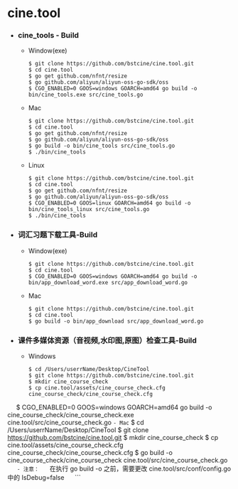 # cine.tool
- ### cine_tools - Build
   - Window(exe)
      ```
      $ git clone https://github.com/bstcine/cine.tool.git
      $ cd cine.tool
      $ go get github.com/nfnt/resize
      $ go github.com/aliyun/aliyun-oss-go-sdk/oss
      $ CGO_ENABLED=0 GOOS=windows GOARCH=amd64 go build -o bin/cine_tools.exe src/cine_tools.go
      ```
   - Mac
      ```
      $ git clone https://github.com/bstcine/cine.tool.git
      $ cd cine.tool
      $ go get github.com/nfnt/resize
      $ go github.com/aliyun/aliyun-oss-go-sdk/oss
      $ go build -o bin/cine_tools src/cine_tools.go
      $ ./bin/cine_tools
      ```
   - Linux
     ```
     $ git clone https://github.com/bstcine/cine.tool.git
     $ cd cine.tool
     $ go get github.com/nfnt/resize
     $ go github.com/aliyun/aliyun-oss-go-sdk/oss
     $ CGO_ENABLED=0 GOOS=linux GOARCH=amd64 go build -o bin/cine_tools_linux src/cine_tools.go
     $ ./bin/cine_tools
     ```  

- ### 词汇习题下载工具-Build
   - Window(exe)
      ```
      $ git clone https://github.com/bstcine/cine.tool.git
      $ cd cine.tool
      $ CGO_ENABLED=0 GOOS=windows GOARCH=amd64 go build -o bin/app_download_word.exe src/app_download_word.go
      ```
   - Mac
      ```
      $ git clone https://github.com/bstcine/cine.tool.git
      $ cd cine.tool
      $ go build -o bin/app_download src/app_download_word.go
      ```
- ### 课件多媒体资源（音视频,水印图,原图）检查工具-Build
    - Windows
      ```
      $ cd /Users/userrName/Desktop/CineTool
      $ git clone https://github.com/bstcine/cine.tool.git
      $ mkdir cine_course_check
      $ cp cine.tool/assets/cine_course_check.cfg cine_course_check/cine_course_check.cfg
      $ CGO_ENABLED=0 GOOS=windows GOARCH=amd64 go build -o cine_course_check/cine_course_check.exe cine.tool/src/cine_course_check.go
      ```
    - Mac
      ```
      $ cd /Users/userrName/Desktop/CineTool
      $ git clone https://github.com/bstcine/cine.tool.git
      $ mkdir cine_course_check
      $ cp cine.tool/assets/cine_course_check.cfg cine_course_check/cine_course_check.cfg
      $ go build -o cine_course_check/cine_course_check cine.tool/src/cine_course_check.go
      ```
    - 注意：
      ```
      在执行 go build -o 之前，需要更改 cine.tool/src/conf/config.go 中的 IsDebug=false
      ```
